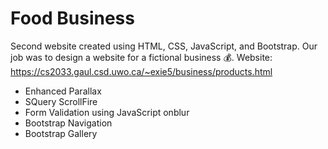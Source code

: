 # Food Business
Second website created using HTML, CSS, JavaScript, and Bootstrap. Our job was to design a website for a fictional business 💰. 
Website: https://cs2033.gaul.csd.uwo.ca/~exie5/business/products.html

* Enhanced Parallax
* SQuery ScrollFire
* Form Validation using JavaScript onblur
* Bootstrap Navigation
* Bootstrap Gallery
